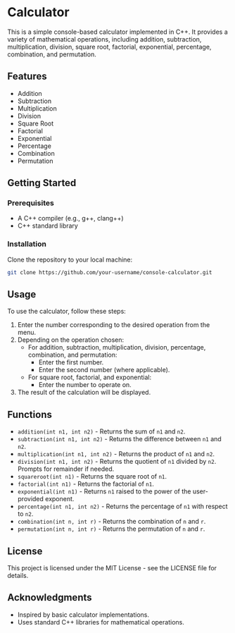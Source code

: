 # Calculator

This is a simple console-based calculator implemented in C++. It provides a variety of mathematical operations, including addition, subtraction, multiplication, division, square root, factorial, exponential, percentage, combination, and permutation.

## Features

- Addition
- Subtraction
- Multiplication
- Division
- Square Root
- Factorial
- Exponential
- Percentage
- Combination
- Permutation

## Getting Started

### Prerequisites

- A C++ compiler (e.g., g++, clang++)
- C++ standard library

### Installation

Clone the repository to your local machine:

```bash
git clone https://github.com/your-username/console-calculator.git
```

## Usage

To use the calculator, follow these steps:

1. Enter the number corresponding to the desired operation from the menu.
2. Depending on the operation chosen:
   - For addition, subtraction, multiplication, division, percentage, combination, and permutation:
     - Enter the first number.
     - Enter the second number (where applicable).
   - For square root, factorial, and exponential:
     - Enter the number to operate on.
3. The result of the calculation will be displayed.

## Functions

- `addition(int n1, int n2)` - Returns the sum of `n1` and `n2`.
- `subtraction(int n1, int n2)` - Returns the difference between `n1` and `n2`.
- `multiplication(int n1, int n2)` - Returns the product of `n1` and `n2`.
- `division(int n1, int n2)` - Returns the quotient of `n1` divided by `n2`. Prompts for remainder if needed.
- `squareroot(int n1)` - Returns the square root of `n1`.
- `factorial(int n1)` - Returns the factorial of `n1`.
- `exponential(int n1)` - Returns `n1` raised to the power of the user-provided exponent.
- `percentage(int n1, int n2)` - Returns the percentage of `n1` with respect to `n2`.
- `combination(int n, int r)` - Returns the combination of `n` and `r`.
- `permutation(int n, int r)` - Returns the permutation of `n` and `r`.

## License

This project is licensed under the MIT License - see the LICENSE file for details.

## Acknowledgments

- Inspired by basic calculator implementations.
- Uses standard C++ libraries for mathematical operations.
